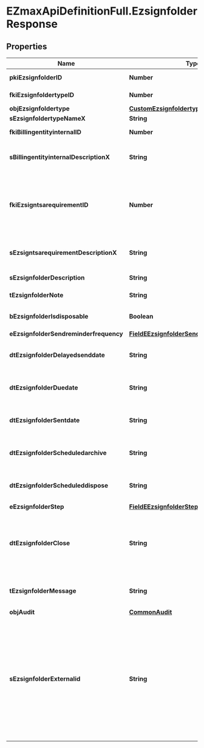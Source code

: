 # EZmaxApiDefinitionFull.EzsignfolderResponse

## Properties

Name | Type | Description | Notes
------------ | ------------- | ------------- | -------------
**pkiEzsignfolderID** | **Number** | The unique ID of the Ezsignfolder | 
**fkiEzsignfoldertypeID** | **Number** | The unique ID of the Ezsignfoldertype. | [optional] 
**objEzsignfoldertype** | [**CustomEzsignfoldertypeResponse**](CustomEzsignfoldertypeResponse.md) |  | [optional] 
**sEzsignfoldertypeNameX** | **String** |  | [optional] 
**fkiBillingentityinternalID** | **Number** | The unique ID of the Billingentityinternal. | [optional] 
**sBillingentityinternalDescriptionX** | **String** | The description of the Billingentityinternal in the language of the requester | [optional] 
**fkiEzsigntsarequirementID** | **Number** | The unique ID of the Ezsigntsarequirement.  Determine if a Time Stamping Authority should add a timestamp on each of the signature. Valid values:  |Value|Description| |-|-| |1|No. TSA Timestamping will requested. This will make all signatures a lot faster since no round-trip to the TSA server will be required. Timestamping will be made using eZsign server&#39;s time.| |2|Best effort. Timestamping from a Time Stamping Authority will be requested but is not mandatory. In the very improbable case it cannot be completed, the timestamping will be made using eZsign server&#39;s time. **Additional fee applies**| |3|Mandatory. Timestamping from a Time Stamping Authority will be requested and is mandatory. In the very improbable case it cannot be completed, the signature will fail and the user will be asked to retry. **Additional fee applies**| | [optional] 
**sEzsigntsarequirementDescriptionX** | **String** | The description of the Ezsigntsarequirement in the language of the requester | [optional] 
**sEzsignfolderDescription** | **String** | The description of the Ezsignfolder | 
**tEzsignfolderNote** | **String** | Note about the Ezsignfolder | [optional] 
**bEzsignfolderIsdisposable** | **Boolean** | If the Ezsigndocument can be disposed | [optional] 
**eEzsignfolderSendreminderfrequency** | [**FieldEEzsignfolderSendreminderfrequency**](FieldEEzsignfolderSendreminderfrequency.md) |  | [optional] 
**dtEzsignfolderDelayedsenddate** | **String** | The date and time at which the Ezsignfolder will be sent in the future. | [optional] 
**dtEzsignfolderDuedate** | **String** | The maximum date and time at which the Ezsignfolder can be signed. | [optional] 
**dtEzsignfolderSentdate** | **String** | The date and time at which the Ezsignfolder was sent the last time. | [optional] 
**dtEzsignfolderScheduledarchive** | **String** | The scheduled date and time at which the Ezsignfolder should be archived. | [optional] 
**dtEzsignfolderScheduleddispose** | **String** | The scheduled date at which the Ezsignfolder should be Disposed. | [optional] 
**eEzsignfolderStep** | [**FieldEEzsignfolderStep**](FieldEEzsignfolderStep.md) |  | [optional] 
**dtEzsignfolderClose** | **String** | The date and time at which the Ezsignfolder was closed. Either by applying the last signature or by completing it prematurely. | [optional] 
**tEzsignfolderMessage** | **String** | A custom text message that will be added to the email sent. | [optional] 
**objAudit** | [**CommonAudit**](CommonAudit.md) |  | [optional] 
**sEzsignfolderExternalid** | **String** | This field can be used to store an External ID from the client&#39;s system.  Anything can be stored in this field, it will never be evaluated by the eZmax system and will be returned AS-IS.  To store multiple values, consider using a JSON formatted structure, a URL encoded string, a CSV or any other custom format.  | [optional] 


